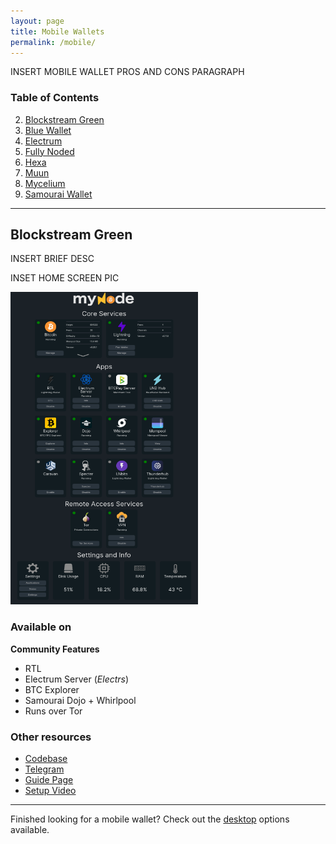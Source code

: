 ```yaml
---
layout: page
title: Mobile Wallets
permalink: /mobile/
---
```


INSERT MOBILE WALLET PROS AND CONS PARAGRAPH

### Table of Contents

2.  [Blockstream Green](#blockstream-green)
3.  [Blue Wallet](#blue-wallet)
4.  [Electrum](#electrum)
5.  [Fully Noded](#fully-noded)
7.  [Hexa](#hexa)
8.  [Muun](#muun)
9.  [Mycelium](#mycelium)
10. [Samourai Wallet](#samourai)

***

## Blockstream Green

INSERT BRIEF DESC

INSET HOME SCREEN PIC

<img src="https://raw.githubusercontent.com/BitcoinQnA/node-guide/master/images/Screenshot%20from%202020-10-25%2009-48-47.png" class=responsive width="300" height="500" maxheight="500">


### Available on



**Community Features**
* RTL
* Electrum Server (*Electrs*)
* BTC Explorer
* Samourai Dojo + Whirlpool
* Runs over Tor


### Other resources

* [Codebase]()
* [Telegram]()
* [Guide Page]()
* [Setup Video]()

***


Finished looking for a mobile wallet? Check out the [desktop](/desktop) options available.
